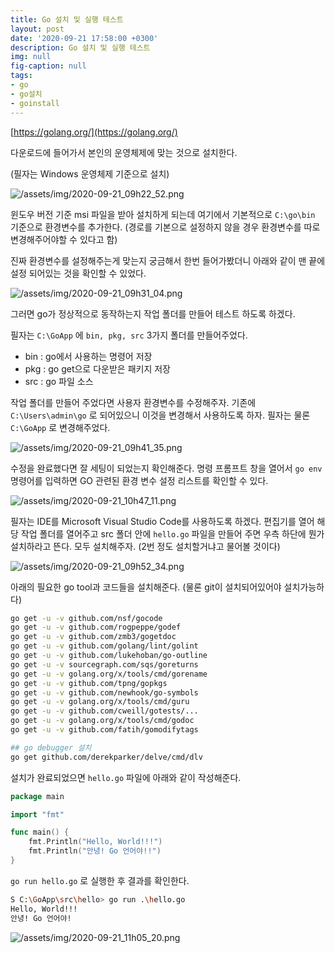 ```yaml
---
title: Go 설치 및 실행 테스트
layout: post
date: '2020-09-21 17:58:00 +0300'
description: Go 설치 및 실행 테스트
img: null
fig-caption: null
tags:
- go
- go설치
- goinstall
---
```


[https://golang.org/](https://golang.org/)

다운로드에 들어가서 본인의 운영체제에 맞는 것으로 설치한다.

(필자는 Windows 운영체제 기준으로 설치)

![/assets/img/2020-09-21_09h22_52.png](/assets/img/2020-09-21_09h22_52.png)

윈도우 버전 기준 msi 파일을 받아 설치하게 되는데 여기에서 기본적으로 `C:\go\bin` 기준으로 환경변수를 추가한다. (경로를 기본으로 설정하지 않을 경우 환경변수를 따로 변경해주어야할 수 있다고 함)

진짜 환경변수를 설정해주는게 맞는지 궁금해서 한번 들어가봤더니 아래와 같이 맨 끝에 설정 되어있는 것을 확인할 수 있었다.

![/assets/img/2020-09-21_09h31_04.png](/assets/img/2020-09-21_09h31_04.png)

그러면 go가 정상적으로 동작하는지 작업 폴더를 만들어 테스트 하도록 하겠다.

필자는 `C:\GoApp` 에 `bin, pkg, src` 3가지 폴더를 만들어주었다.

- bin : go에서 사용하는 명령어 저장
- pkg : go get으로 다운받은 패키지 저장
- src : go 파일 소스

작업 폴더를 만들어 주었다면 사용자 환경변수를 수정해주자. 기존에 `C:\Users\admin\go` 로 되어있으니 이것을 변경해서 사용하도록 하자. 필자는 물론 `C:\GoApp` 로 변경해주었다.

![/assets/img/2020-09-21_09h41_35.png](/assets/img/2020-09-21_09h41_35.png)

수정을 완료했다면 잘 세팅이 되었는지 확인해준다. 명령 프롬프트 창을 열어서 `go env` 명령어를 입력하면 GO 관련된 환경 변수 설정 리스트를 확인할 수 있다.

![/assets/img/2020-09-21_10h47_11.png](/assets/img/2020-09-21_10h47_11.png)

필자는 IDE를 Microsoft Visual Studio Code를 사용하도록 하겠다. 편집기를 열어 해당 작업 폴더를 열어주고 src 폴더 안에 `hello.go` 파일을 만들어 주면 우측 하단에 뭔가 설치하라고 뜬다. 모두 설치해주자. (2번 정도 설치할거냐고 물어볼 것이다)

![/assets/img/2020-09-21_09h52_34.png](/assets/img/2020-09-21_09h52_34.png)

아래의 필요한 go tool과 코드들을 설치해준다. (물론 git이 설치되어있어야 설치가능하다)

```bash
go get -u -v github.com/nsf/gocode
go get -u -v github.com/rogpeppe/godef
go get -u -v github.com/zmb3/gogetdoc
go get -u -v github.com/golang/lint/golint
go get -u -v github.com/lukehoban/go-outline
go get -u -v sourcegraph.com/sqs/goreturns
go get -u -v golang.org/x/tools/cmd/gorename
go get -u -v github.com/tpng/gopkgs
go get -u -v github.com/newhook/go-symbols
go get -u -v golang.org/x/tools/cmd/guru
go get -u -v github.com/cweill/gotests/...
go get -u -v golang.org/x/tools/cmd/godoc
go get -u -v github.com/fatih/gomodifytags

## go debugger 설치
go get github.com/derekparker/delve/cmd/dlv
```

설치가 완료되었으면 `hello.go` 파일에 아래와 같이 작성해준다.

```go
package main

import "fmt"

func main() {
	fmt.Println("Hello, World!!!")
	fmt.Println("안녕! Go 언어야!!")
}
```

`go run hello.go` 로 실행한 후 결과를 확인한다.

```bash
S C:\GoApp\src\hello> go run .\hello.go
Hello, World!!!
안녕! Go 언어야!
```

![/assets/img/2020-09-21_11h05_20.png](/assets/img/2020-09-21_11h05_20.png)
